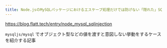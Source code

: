 ```yaml
---
title: Node.jsのMySQLパッケージにおけるエスケープ処理だけでは防げない「隠れた」SQLインジェクション - Flatt Security Blog
---
```


https://blog.flatt.tech/entry/node_mysql_sqlinjection

`mysqljs/mysql` でオブジェクト型などの値を渡すと意図しない挙動をするケースを紹介する記事

